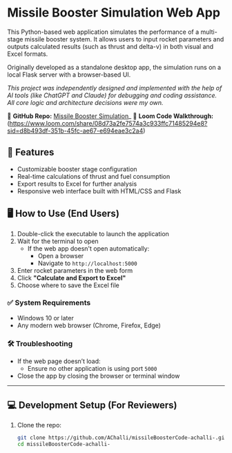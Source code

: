 # Missile Booster Simulation Web App

This Python-based web application simulates the performance of a multi-stage missile booster system. It allows users to input rocket parameters and outputs calculated results (such as thrust and delta-v) in both visual and Excel formats.

Originally developed as a standalone desktop app, the simulation runs on a local Flask server with a browser-based UI.

_This project was independently designed and implemented with the help of AI tools (like ChatGPT and Claude) for debugging and coding assistance. All core logic and architecture decisions were my own._

🔗 **GitHub Repo:** [Missile Booster Simulation](https://github.com/AChalli/missileBoosterCode-achalli-/tree/main)_
🔗 **Loom Code Walkthrough:** (https://www.loom.com/share/08d73a2fe7574a3c933ffc71485294e8?sid=d8b493df-351b-45fc-ae67-e694eae3c2a4)

## 🚀 Features

- Customizable booster stage configuration
- Real-time calculations of thrust and fuel consumption
- Export results to Excel for further analysis
- Responsive web interface built with HTML/CSS and Flask

## 🖥️ How to Use (End Users)

1. Double-click the executable to launch the application  
2. Wait for the terminal to open  
   - If the web app doesn't open automatically:
     - Open a browser
     - Navigate to `http://localhost:5000`
3. Enter rocket parameters in the web form  
4. Click **"Calculate and Export to Excel"**  
5. Choose where to save the Excel file  

### ✅ System Requirements

- Windows 10 or later  
- Any modern web browser (Chrome, Firefox, Edge)  

### 🛠 Troubleshooting

- If the web page doesn’t load:  
  - Ensure no other application is using port `5000`  
- Close the app by closing the browser or terminal window  

---

## 💻 Development Setup (For Reviewers)

1. Clone the repo:
   ```bash
   git clone https://github.com/AChalli/missileBoosterCode-achalli-.git
   cd missileBoosterCode-achalli-
